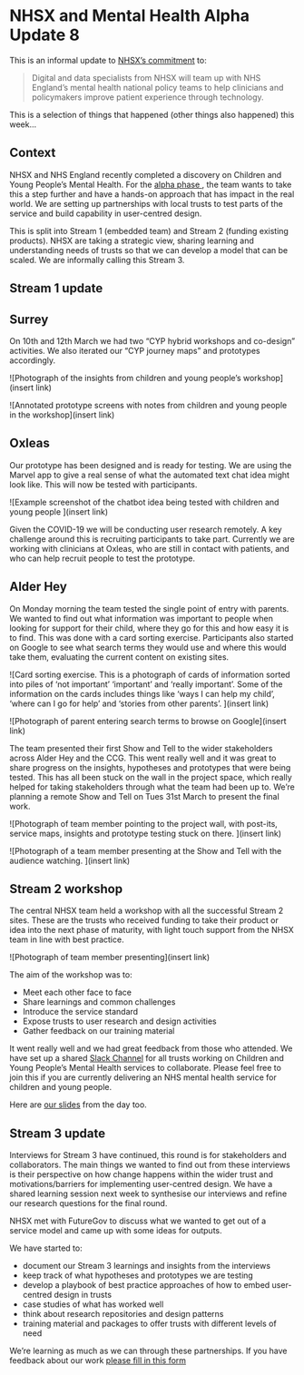 # NHSX and Mental Health Alpha Update 8

This is an informal update to [NHSX’s commitment](https://www.gov.uk/government/news/nhsx-digital-experts-will-be-part-of-cancer-and-mental-health-teams) to:
> Digital and data specialists from NHSX will team up with NHS England’s mental health national policy teams to help clinicians and policymakers improve patient experience through technology.

This is a selection of things that happened (other things also happened) this week...

## Context

NHSX and NHS England recently completed a discovery on Children and Young People’s Mental Health. For the  [alpha phase ](https://www.gov.uk/service-manual/agile-delivery/how-the-alpha-phase-works), the team wants to take this a step further and have a hands-on approach that has impact in the real world. We are setting up partnerships with local trusts to test parts of the service and build capability in user-centred design. 

This is split into Stream 1 (embedded team) and Stream 2 (funding existing products). NHSX are taking a strategic view, sharing learning and understanding needs of trusts so that we can develop a model that can be scaled. We are informally calling this Stream 3.


## Stream 1 update

## Surrey
On 10th and 12th March we had two “CYP hybrid workshops and co-design” activities. We also iterated our “CYP journey maps” and prototypes accordingly.  



![Photograph of the insights from children and young people’s workshop](insert link)



![Annotated prototype screens with notes from children and young people in the workshop](insert link)

## Oxleas
Our prototype has been designed and is ready for testing. We are using the Marvel app to give a real sense of what the automated text chat idea might look like. This will now be tested with participants. 


![Example screenshot of the chatbot idea being tested with children and young people ](insert link)

Given the COVID-19 we will be conducting user research remotely. A key challenge around this is recruiting participants to take part. Currently we are working with clinicians at Oxleas, who are still in contact with patients, and who can help recruit people to test the prototype. 

## Alder Hey
On Monday morning the team tested the single point of entry with parents. We wanted to find out what information was important to people when looking for support for their child, where they go for this and how easy it is to find. This was done with a card sorting exercise. Participants also started on Google to see what search terms they would use and where this would take them, evaluating the current content on existing sites.

![Card sorting exercise. This is a photograph of cards of information sorted into piles of ‘not important’ ‘important’ and ‘really important’. Some of the information on the cards includes things like ‘ways I can help my child’, ‘where can I go for help’ and ‘stories from other parents’. ](insert link)


![Photograph of parent entering search terms to browse on Google](insert link)

The team presented their first Show and Tell to the wider stakeholders across Alder Hey and the CCG. This went really well and it was great to share progress on the insights, hypotheses and prototypes that were being tested. This has all been stuck on the wall in the project space, which really helped for taking stakeholders through what the team had been up to. We’re planning a remote Show and Tell on Tues 31st March to present the final work.

![Photograph of team member pointing to the project wall, with post-its, service maps, insights and prototype testing stuck on there. ](insert link)


![Photograph of a team member presenting at the Show and Tell with the audience watching. ](insert link)

## Stream 2 workshop

The central NHSX team held a workshop with all the successful Stream 2 sites. These are the trusts who received funding to take their product or idea into the next phase of maturity, with light touch support from the NHSX team in line with best practice.

![Photograph of team member presenting](insert link)

The aim of the workshop was to:

- Meet each other face to face
- Share learnings and common challenges
- Introduce the service standard
- Expose trusts to user research and design activities
- Gather feedback on our training material 

It went really well and we had great feedback from those who attended. We have set up a shared  [Slack Channel](https://join.slack.com/t/cypmentalhealthtrusts/shared_invite/zt-cn9rp7eb-pyRii_teH6PE5WXkuzXaGg) for all trusts working on Children and Young People’s Mental Health services to collaborate. Please feel free to join this if you are currently delivering an NHS mental health service for children and young people. 

Here are [our slides](https://docs.google.com/presentation/d/1dH4jKU_3FIa6unZnLhy2SM894Useo9dEji5vqAXFDpA/edit#slide=id.g7f07a3b0fc_1_288) from the day too.


## Stream 3 update

Interviews for Stream 3 have continued, this round is for stakeholders and collaborators. The main things we wanted to find out from these interviews is their perspective on how change happens within the wider trust and motivations/barriers for implementing user-centred design. We have a shared learning session next week to synthesise our interviews and refine our research questions for the final round.

NHSX met with FutureGov to discuss what we wanted to get out of a service model and came up with some ideas for outputs. 

We have started to:

- document our Stream 3 learnings and insights from the interviews
- keep track of what hypotheses and prototypes we are testing
- develop a playbook of best practice approaches of how to embed user-centred design in trusts
- case studies of what has worked well
- think about research repositories and design patterns
- training material and packages to offer trusts with different levels of need

We’re learning as much as we can through these partnerships. If you have feedback about our work [please fill in this form](https://forms.gle/Sdbd8eqeUbBZPkrt9)
